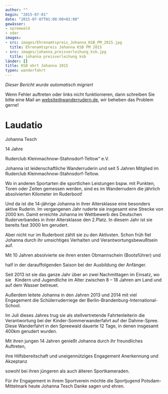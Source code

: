 ```yaml
---
author: ""
begin: "2015-07-01"
date: "2015-07-07T01:00:00+02:00"
gewässer:
- spreewald
- oder
images:
- src: images/Ehrenamtspreis_Johanna_KSB_PM_2015.jpg
  title: Ehrenamtspreis Johanna KSB PM 2015
- src: images/johanna_preisverleihung_ksb.jpg
  title: johanna preisverleihung ksb
länder: []
title: KSB ehrt Johanna 2015
typen: wanderfahrt
---
```



*Dieser Bericht wurde automatisch migriert*

Wenn Fehler auftreten oder links nicht funktionieren, dann schreiben Sie bitte eine Mail an website@wanderrudern.de, wir beheben das Problem gerne!



# Laudatio


Johanna Tesch

14 Jahre

Ruderclub Kleinmachnow-Stahnsdorf-Teltow“ e.V.

Johanna ist leidenschaftliche Wanderruderin und seit 5 Jahren Mitglied im Ruderclub Kleinmachnow-Stahnsdorf-Teltow.

Wo in anderen Sportarten die sportlichen Leistungen bspw. mit Punkten, Toren oder Zeiten gemessen werden, sind es im Wanderrudern die jährlich absolvierten Kilometer im Ruderboot!

Und da ist die 14-jährige Johanna in ihrer Altersklasse eine besonders aktive Ruderin. Im vergangenen Jahr ruderte sie insgesamt eine Strecke von 2000 km. Damit erreichte Johanna im Wettbewerb des Deutschen Ruderverbandes in ihrer Altersklasse den 2.Platz. In diesem Jahr ist sie bereits fast 3000 km gerudert.

Aber nicht nur im Ruderboot zählt sie zu den Aktivsten. Schon früh fiel Johanna durch ihr umsichtiges Verhalten und Verantwortungsbewußtsein auf.

Mit 10 Jahren absolvierte sie ihren ersten Obmannschein (Bootsführer) und

half in der darauffolgenden Saison bei der Ausbildung der Anfänger.

Seit 2013 ist sie das ganze Jahr über an zwei Nachmittagen im Einsatz, wo sie   Kindern und Jugendliche im Alter zwischen 8 – 18 Jahren am Land und auf dem Wasser betreuet.

Außerdem leitete Johanna in den Jahren 2013 und 2014 mit viel Engagement die Schülerruderriege der Berlin-Brandenburg-International-School.

Im Juli dieses Jahres trug sie als stellvertretende Fahrtenleiterin die Verantwortung bei der Kinder-Sommerwanderfahrt auf der Dahme-Spree. Diese Wanderfahrt in den Spreewald dauerte 12 Tage, in denen insgesamt 400km gerudert wurden.

Mit ihren jungen 14 Jahren genießt Johanna durch ihr freundliches Auftreten,

ihre Hilfsbereitschaft und uneigennütziges Engagement Anerkennung und Akzeptanz

sowohl bei ihren jüngeren als auch älteren Sportkameraden.

Für ihr Engagement in ihrem Sportverein möchte die Sportjugend Potsdam-Mittelmark heute Johanna Tesch Danke sagen und ehren.
